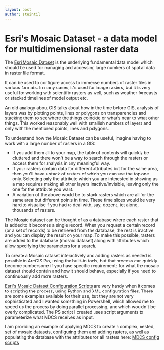 ```yaml
---
layout: post
author: steintil
---
```


# Esri's Mosaic Dataset - a data model for multidimensional raster data

The [Esri Mosaic Dataset](https://pro.arcgis.com/en/pro-app/latest/help/data/imagery/mosaic-datasets.htm) is the underlying fundamental data model which should be used for managing and accessing large numbers of spatial data in raster file format.

It can be used to configure access to immense numbers of raster files in various formats. In many cases, it's used for image rasters, but it is very useful for working with scientific rasters as well, such as weather forecasts or stacked timelines of model output etc.

An old analogy about GIS talks about how in the time before GIS, analysis of layers was by plotting points, lines or polygons on transparencies and stacking them to see where the things coincide or what's near to what other things. This worked reasonably well with smallish numbers of layers and only with the mentioned points, lines and polygons.

To understand how the Mosaic Dataset can be useful, imagine having to work with a large number of rasters in a GIS:

- If you add them all to your map, the table of contents will quickly be cluttered and there won't be a way to search through the rasters or access them for analysis in any meaningful way.
- If your rasters contain data for different attributes but for the same area, then you'll have a stack of rasters of which you can see the top one only. Selecting only the attribute which you are interested in showing as a map requires making all other layers inactive/invisible, leaving only the one for the attribute you want.
- A variation of the above would be to stack rasters which are all for the same area but different points in time. These time slices would be very hard to visualise if you had to deal with, say, dozens, let alone, thousands of rasters.

The Mosaic dataset can be thought of as a database where each raster that is added to it becomes a single record. When you request a certain record (or a set of records) to be retrieved from the database, the rest is inactive and you can display the result on your map. To make this possible, rasters are added to the database (mosaic dataset) along with attributes which allow specifying the parameters for a search.

To create a Mosaic dataset interactively and adding rasters as needed is possible in ArcGIS Pro, using the built-in tools, but that process can quickly become cumbersome if you have specific requirements for what the mosaic dataset should contain and how it should behave, especially if you need to continuously add more rasters.

[Esri's Mosaic Dataset Configuration Scripts](https://github.com/esri/mdcs-py) are very handy when it comes to scripting the process, using Python and XML configuration files. There are some examples available for their use, but they are not very sophisticated and I wanted something in Powershell, which allowed me to speed up the process by doing parallel processing, and which wouldn't be overly complicated. The PS script I created uses script arguments to parameterize what MDCS receives as input.

I am providing an example of applying MDCS to create a complex, nested, set of mosaic datasets, configuring them and adding rasters, as well as populating the database with the attributes for all rasters here: [MDCS config scripts](https://github.com/bird70/MDCS_mosaic_dataset_config_scripts)

